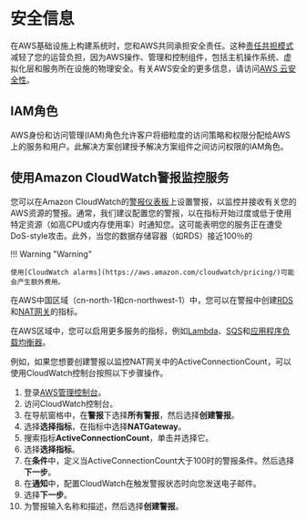# 安全信息
在AWS基础设施上构建系统时，您和AWS共同承担安全责任。这种[责任共担模式](https://aws.amazon.com/compliance/shared-responsibility-model/)减轻了您的运营负担，因为AWS操作、管理和控制组件，包括主机操作系统、虚拟化层和服务所在设施的物理安全。有关AWS安全的更多信息，请访问[AWS 云安全性](http://aws.amazon.com/security/)。

## IAM角色

AWS身份和访问管理(IAM)角色允许客户将细粒度的访问策略和权限分配给AWS上的服务和用户。此解决方案创建授予解决方案组件之间访问权限的IAM角色。

## 使用Amazon CloudWatch警报监控服务

您可以在Amazon CloudWatch的[警报仪表板](https://docs.aws.amazon.com/AmazonCloudWatch/latest/monitoring/AlarmThatSendsEmail.html)上设置警报，以监控并接收有关您的AWS资源的警报。通常，我们建议配置您的警报，以在指标开始过度或低于使用特定资源（如高CPU或内存使用率）时通知您。这可能表明您的服务正在遭受DoS-style攻击。此外，当您的数据存储容器（如RDS）接近100％的

!!! Warning "Warning"
    
    使用[CloudWatch alarms](https://aws.amazon.com/cloudwatch/pricing/)可能会产生额外费用。

在AWS中国区域（cn-north-1和cn-northwest-1）中，您可以在警报中创建[RDS](https://docs.aws.amazon.com/AmazonRDS/latest/UserGuide/monitoring-cloudwatch.html)和[NAT网关](https://docs.aws.amazon.com/vpc/latest/userguide/vpc-nat-gateway-cloudwatch.html)的指标。

在AWS区域中，您可以启用更多服务的指标，例如[Lambda](https://docs.aws.amazon.com/lambda/latest/dg/monitoring-metrics.html)、[SQS](https://docs.aws.amazon.com/AWSSimpleQueueService/latest/SQSDeveloperGuide/sqs-monitoring-using-cloudwatch.html)和[应用程序负载均衡器](https://docs.aws.amazon.com/elasticloadbalancing/latest/application/load-balancer-cloudwatch-metrics.html)。

例如，如果您想要创建警报以监控NAT网关中的ActiveConnectionCount，可以使用CloudWatch控制台按照以下步骤操作。

1. 登录[AWS管理控制台](https://console.amazonaws.cn/cloudwatch/)。
2. 访问CloudWatch控制台。
3. 在导航窗格中，在**警报**下选择**所有警报**，然后选择**创建警报**。
4. 选择**选择指标**，在指标中选择**NATGateway**。
5. 搜索指标**ActiveConnectionCount**，单击并选择它。
6. 选择**选择指标**。
7. 在**条件**中，定义当ActiveConnectionCount大于100时的警报条件。然后选择**下一步**。
8. 在**通知**中，配置CloudWatch在触发警报状态时向您发送电子邮件。
9. 选择**下一步**。
10. 为警报输入名称和描述，然后选择**创建警报**。
